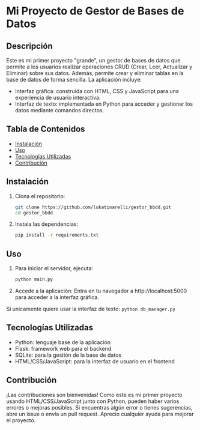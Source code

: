 # Mi Proyecto de Gestor de Bases de Datos

## Descripción
Este es mi primer proyecto "grande", un gestor de bases de datos que permite a los usuarios realizar operaciones CRUD (Crear, Leer, Actualizar y Eliminar) sobre sus datos. Además, permite crear y eliminar tablas en la base de datos de forma sencilla. La aplicación incluye:

 - Interfaz gráfica: construida con HTML, CSS y JavaScript para una experiencia de usuario interactiva.
 - Interfaz de texto: implementada en Python para acceder y gestionar los datos mediante comandos directos.

## Tabla de Contenidos
- [Instalación](#instalación)
- [Uso](#uso)
- [Tecnologías Utilizadas](#tecnologías-utilizadas)
- [Contribución](#contribución)


## Instalación
1. Clona el repositorio:
   ```bash
   git clone https://github.com/lukatinarelli/gestor_bbdd.git
   cd gestor_bbdd

2. Instala las dependencias:
    ```bash
    pip install -r requirements.txt

## Uso
1. Para iniciar el servidor, ejecuta:
    ```bash
    python main.py

2. Accede a la aplicación: Entra en tu navegador a http://localhost:5000 para acceder a la interfaz gráfica.


Si unicamente quiere usar la interfaz de texto:
    ```python db_manager.py```


## Tecnologías Utilizadas
 - Python: lenguaje base de la aplicación
 - Flask: framework web para el backend
 - SQLite: para la gestión de la base de datos
 - HTML/CSS/JavaScript: para la interfaz de usuario en el frontend


## Contribución
¡Las contribuciones son bienvenidas! Como este es mi primer proyecto usando HTML/CSS/JavaScript junto con Python, pueden haber varios errores o mejoras posibles. Si encuentras algún error o tienes sugerencias, abre un issue o envía un pull request. Aprecio cualquier ayuda para mejorar el proyecto.